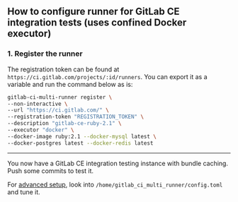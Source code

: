 ## How to configure runner for GitLab CE integration tests (uses confined Docker executor)

### 1. Register the runner

The registration token can be found at `https://ci.gitlab.com/projects/:id/runners`.
You can export it as a variable and run the command below as is:

```bash
gitlab-ci-multi-runner register \
--non-interactive \
--url "https://ci.gitlab.com/" \
--registration-token "REGISTRATION_TOKEN" \
--description "gitlab-ce-ruby-2.1" \
--executor "docker" \
--docker-image ruby:2.1 --docker-mysql latest \
--docker-postgres latest --docker-redis latest
```

----

You now have a GitLab CE integration testing instance with bundle caching.
Push some commits to test it.

For [advanced setup](../configuration/advanced_setup.md), look into
`/home/gitlab_ci_multi_runner/config.toml` and tune it.
